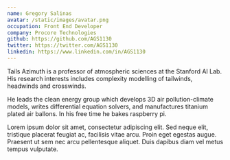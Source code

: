 ```yaml
---
name: Gregory Salinas
avatar: /static/images/avatar.png
occupation: Front End Developer
company: Procore Technologies
github: https://github.com/AGS1130
twitter: https://twitter.com/AGS1130
linkedin: https://www.linkedin.com/in/AGS1130
---
```


Tails Azimuth is a professor of atmospheric sciences at the Stanford AI Lab. His research interests includes complexity modelling of tailwinds, headwinds and crosswinds.

He leads the clean energy group which develops 3D air pollution-climate models, writes differential equation solvers, and manufactures titanium plated air ballons. In his free time he bakes raspberry pi.

Lorem ipsum dolor sit amet, consectetur adipiscing elit. Sed neque elit, tristique placerat feugiat ac, facilisis vitae arcu. Proin eget egestas augue. Praesent ut sem nec arcu pellentesque aliquet. Duis dapibus diam vel metus tempus vulputate.

